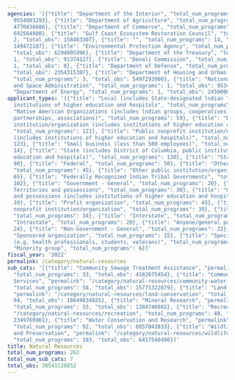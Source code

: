 ```yaml
---
agencies: '[{"title": "Department of the Interior", "total_num_programs": 164, "total_obs":
  9554003293}, {"title": "Department of Agriculture", "total_num_programs": 32, "total_obs":
  4770836606}, {"title": "Department of Commerce", "total_num_programs": 19, "total_obs":
  692564980}, {"title": "Gulf Coast Ecosystem Restoration Council", "total_num_programs":
  2, "total_obs": 158403307}, {"title": "", "total_num_programs": 14, "total_obs":
  149472187}, {"title": "Environmental Protection Agency", "total_num_programs": 18,
  "total_obs": 6294905996}, {"title": "Department of the Treasury", "total_num_programs":
  1, "total_obs": 91374127}, {"title": "Denali Commission", "total_num_programs":
  1, "total_obs": 0}, {"title": "Department of Defense", "total_num_programs": 6,
  "total_obs": 2354315307}, {"title": "Department of Housing and Urban Development",
  "total_num_programs": 3, "total_obs": 5497293000}, {"title": "National Aeronautics
  and Space Administration", "total_num_programs": 1, "total_obs": 953452048}, {"title":
  "Department of Energy", "total_num_programs": 1, "total_obs": 24500000}]'
applicant_types: '[{"title": "Local (includes State-designated lndian Tribes, excludes
  institutions of higher education and hospitals", "total_num_programs": 124}, {"title":
  "Native American Organizations (includes lndian groups, cooperatives, corporations,
  partnerships, associations)", "total_num_programs": 59}, {"title": "Private nonprofit
  institution/organization (includes institutions of higher education and hospitals)",
  "total_num_programs": 121}, {"title": "Public nonprofit institution/organization
  (includes institutions of higher education and hospitals)", "total_num_programs":
  123}, {"title": "Small business (less than 500 employees)", "total_num_programs":
  14}, {"title": "State (includes District of Columbia, public institutions of higher
  education and hospitals)", "total_num_programs": 130}, {"title": "State", "total_num_programs":
  90}, {"title": "Federal", "total_num_programs": 50}, {"title": "Other private institutions/organizations",
  "total_num_programs": 45}, {"title": "Other public institution/organization", "total_num_programs":
  65}, {"title": "Federally Recognized lndian Tribal Governments", "total_num_programs":
  102}, {"title": "Government - General", "total_num_programs": 20}, {"title": "U.S.
  Territories and possessions", "total_num_programs": 30}, {"title": "U.S. Territories
  and possessions (includes institutions of higher education and hospitals)", "total_num_programs":
  39}, {"title": "Profit organization", "total_num_programs": 43}, {"title": "Quasi-public
  nonprofit institution/organization", "total_num_programs": 39}, {"title": "Individual/Family",
  "total_num_programs": 34}, {"title": "Interstate", "total_num_programs": 24}, {"title":
  "Intrastate", "total_num_programs": 20}, {"title": "Anyone/general public", "total_num_programs":
  24}, {"title": "Non-Government - General", "total_num_programs": 22}, {"title":
  "Sponsored organization", "total_num_programs": 15}, {"title": "Specialized group
  (e.g. health professionals, students, veterans)", "total_num_programs": 21}, {"title":
  "Minority group", "total_num_programs": 6}]'
fiscal_year: '2022'
permalink: /category/natural-resources
sub_cats: '[{"title": "Community Sewage Treatment Assistance", "permalink": "/category/natural-resources/community-sewage-treatment-assistance",
  "total_num_programs": 33, "total_obs": 4182675454}, {"title": "Community Water Supply
  Services", "permalink": "/category/natural-resources/community-water-supply-services",
  "total_num_programs": 58, "total_obs": 15775322879}, {"title": "Land Conservation",
  "permalink": "/category/natural-resources/land-conservation", "total_num_programs":
  94, "total_obs": 10649834925}, {"title": "Mineral Research", "permalink": "/category/natural-resources/mineral-research",
  "total_num_programs": 33, "total_obs": 1384746982}, {"title": "Recreation", "permalink":
  "/category/natural-resources/recreation", "total_num_programs": 48, "total_obs":
  2349769961}, {"title": "Water Conservation and Research", "permalink": "/category/natural-resources/water-conservation-and-research",
  "total_num_programs": 92, "total_obs": 6057043933}, {"title": "Wildlife Research
  and Preservation", "permalink": "/category/natural-resources/wildlife-research-and-preservation",
  "total_num_programs": 103, "total_obs": 6417540480}]'
title: Natural Resources
total_num_programs: 262
total_num_sub_cats: 7
total_obs: 30541120852
---
```

